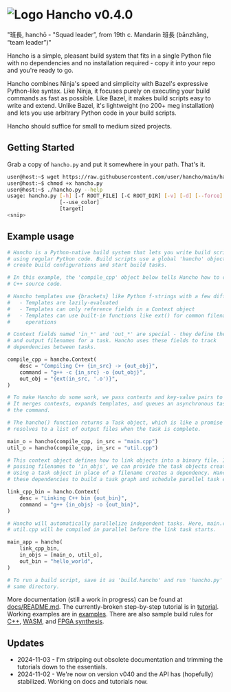 # ![Logo](assets/hancho_small.png) Hancho v0.4.0

"班長, hanchō - "Squad leader”, from 19th c. Mandarin 班長 (bānzhǎng, “team leader”)"

Hancho is a simple, pleasant build system that fits in a single Python file with no dependencies and no installation required - copy it into your repo and you're ready to go.

Hancho combines Ninja's speed and simplicity with Bazel's expressive Python-like syntax. Like Ninja, it focuses purely on executing your build commands as fast as possible. Like Bazel, it makes build scripts easy to write and extend. Unlike Bazel, it's lightweight (no 200+ meg installation) and lets you use arbitrary Python code in your build scripts.

Hancho should suffice for small to medium sized projects.

## Getting Started

Grab a copy of ```hancho.py``` and put it somewhere in your path. That's it.

``` bash
user@host:~$ wget https://raw.githubusercontent.com/user/hancho/main/hancho.py
user@host:~$ chmod +x hancho.py
user@host:~$ ./hancho.py --help
usage: hancho.py [-h] [-f ROOT_FILE] [-C ROOT_DIR] [-v] [-d] [--force] [--trace] [-j JOBS] [-q] [-n] [-s]
                 [--use_color]
                 [target]
<snip>
```

## Example usage

```py
# Hancho is a Python-native build system that lets you write build scripts
# using regular Python code. Build scripts use a global 'hancho' object to
# create build configurations and start build tasks.

# In this example, the 'compile_cpp' object below tells Hancho how to compile
# C++ source code.

# Hancho templates use {brackets} like Python f-strings with a few differences:
#   - Templates are lazily-evaluated
#   - Templates can only reference fields in a Context object
#   - Templates can use built-in functions like ext() for common filename
#     operations

# Context fields named 'in_*' and 'out_*' are special - they define the input
# and output filenames for a task. Hancho uses these fields to track
# dependencies between tasks.

compile_cpp = hancho.Context(
    desc = "Compiling C++ {in_src} -> {out_obj}",
    command = "g++ -c {in_src} -o {out_obj}",
    out_obj = "{ext(in_src, '.o')}",
)

# To make Hancho do some work, we pass contexts and key-value pairs to hancho().
# It merges contexts, expands templates, and queues an asynchronous task to run
# the command.

# The hancho() function returns a Task object, which is like a promise that
# resolves to a list of output files when the task is complete.

main_o = hancho(compile_cpp, in_src = "main.cpp")
util_o = hancho(compile_cpp, in_src = "util.cpp")

# This context object defines how to link objects into a binary file. Instead of
# passing filenames to 'in_objs', we can provide the task objects created above.
# Using a task object in place of a filename creates a dependency. Hancho uses
# these dependencies to build a task graph and schedule parallel task execution.

link_cpp_bin = hancho.Context(
    desc = "Linking C++ bin {out_bin}",
    command = "g++ {in_objs} -o {out_bin}",
)

# Hancho will automatically parallelize independent tasks. Here, main.cpp and
# util.cpp will be compiled in parallel before the link task starts.

main_app = hancho(
    link_cpp_bin,
    in_objs = [main_o, util_o],
    out_bin = "hello_world",
)

# To run a build script, save it as 'build.hancho' and run 'hancho.py' in the
# same directory.
```

More documentation (still a work in progress) can be found at [docs/README.md](docs/README.md). The currently-broken step-by-step tutorial is in [tutorial](tutorial). Working examples are in [examples](examples). There are also sample build rules for [C++](base_rules.hancho), [WASM](wasm_rules.hancho), and [FPGA synthesis](fpga_rules.hancho).

## Updates
 - 2024-11-03 - I'm stripping out obsolete documentation and trimming the tutorials down to the essentials.
 - 2024-11-02 - We're now on version v040 and the API has (hopefully) stabilized. Working on docs and tutorials now.
